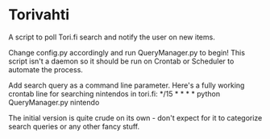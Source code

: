 Torivahti
==========

A script to poll Tori.fi search and notify the user on new items.

Change config.py accordingly and run QueryManager.py to begin! This script isn't a daemon so it should be run on Crontab or Scheduler to automate the process.

Add search query as a command line parameter. Here's a fully working crontab line for searching nintendos in tori.fi:
  */15 * * * * python QueryManager.py nintendo

The initial version is quite crude on its own - don't expect for it to categorize search queries or any other fancy stuff.
